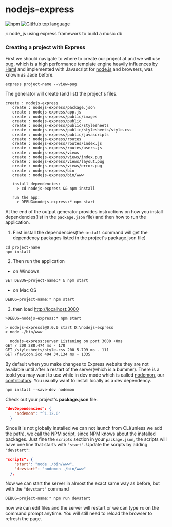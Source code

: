 # nodejs-express

[![npm](https://img.shields.io/npm/v/npm.svg)]() [![GitHub top language](https://img.shields.io/github/languages/top/badges/shields.svg)](https://github.com/mattd429/nodejs-express/search?l=javascript)

🎶 node_js using express framework to build a music db

### Creating a project with Express

First we should navigate to where to create our project at and we will use [pug](https://pugjs.org/api/getting-started.html), which is a high performance template engine heavily influences by [Haml](http://haml.info) and implemented with Javascript for [node.js](https://nodejs.org/en/) and browsers, was known as Jade before.

```
express project-name --view=pug
```

The generator will create (and list) the project's files.

```
create : nodejs-express
   create : nodejs-express/package.json
   create : nodejs-express/app.js
   create : nodejs-express/public/images
   create : nodejs-express/public
   create : nodejs-express/public/stylesheets
   create : nodejs-express/public/stylesheets/style.css
   create : nodejs-express/public/javascripts
   create : nodejs-express/routes
   create : nodejs-express/routes/index.js
   create : nodejs-express/routes/users.js
   create : nodejs-express/views
   create : nodejs-express/views/index.pug
   create : nodejs-express/views/layout.pug
   create : nodejs-express/views/error.pug
   create : nodejs-express/bin
   create : nodejs-express/bin/www

   install dependencies:
     > cd nodejs-express && npm install

   run the app:
     > DEBUG=nodejs-express:* npm start
```

At the end of the output generator provides instructions on how you install dependencies(list in the `package.json` file) and then how to run the application.

1. First install the dependencies(the `install` command will get the dependency packages listed in the project's package.json file)
```
cd project-name
npm install
```

2. Then run the application

 - on Windows
 
```
SET DEBUG=project-name:* & npm start
```

- on Mac OS

```
DEBUG=project-name:* npm start
```

3. then load [http://localhost:3000](http://127.0.0.1:3000/)

```
>DEBUG=nodejs-express:* npm start

> nodejs-expressl@0.0.0 start D:\nodejs-express
> node ./bin/www

  nodejs-express:server Listening on port 3000 +0ms
GET / 200 288.474 ms - 170
GET /stylesheets/style.css 200 5.799 ms - 111
GET /favicon.ico 404 34.134 ms - 1335
```

By default when you make changes to Express website they are not available until after a restart of the server(which is a bummer).  There is a toold you may want to use while in dev mode which is called [nodemon](https://github.com/remy/nodemon), our [contributors](https://github.com/remy/nodemon/blob/master/.github/CONTRIBUTING.md).  You usually want to install locally as a dev dependency.

`npm install --save-dev nodemon`

Check out your project's **package.json** file.

```json
"devDependencies": {
    "nodemon": "^1.12.0"
  }

```

Since it is not globally installed we can not launch from CLI(unless we add the path), we call the NPM script, since NPM knows about the installed packages. Just fine the `scripts` section in your `package.json`, the scripts will have one line that starts with `"start"`. Update the scripts by adding `"devstart"`:

```json
"scripts": {
    "start": "node ./bin/www",
    "devstart": "nodemon ./bin/www"
  },
```
Now we can start the server in almost the exact same way as before, but with the `"devstart"` command

```
DEBUG=project-name:* npm run devstart
```

now we can edit files and the server will restart or we can type `rs` on the command prompt anytime. You will still need to reload the browser to refresh the page.
